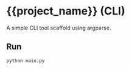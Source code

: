 # {{project_name}} (CLI)

A simple CLI tool scaffold using argparse.

## Run
```bash
python main.py
